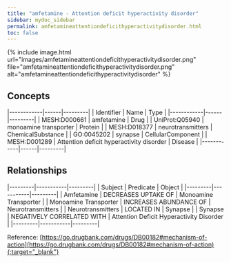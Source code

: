 ```yaml
---
title: "amfetamine - Attention deficit hyperactivity disorder"
sidebar: mydoc_sidebar
permalink: amfetamineattentiondeficithyperactivitydisorder.html
toc: false 
---
```


{% include image.html url="images/amfetamineattentiondeficithyperactivitydisorder.png" file="amfetamineattentiondeficithyperactivitydisorder.png" alt="amfetamineattentiondeficithyperactivitydisorder" %}

## Concepts

|------------|------|---------|
| Identifier | Name | Type    |
|------------|------|---------|
| MESH:D000661 | amfetamine | Drug |
| UniProt:Q05940 | monoamine transporter | Protein |
| MESH:D018377 | neurotransmitters | ChemicalSubstance |
| GO:0045202 | synapse | CellularComponent |
| MESH:D001289 | Attention deficit hyperactivity disorder | Disease |
|------------|------|---------|

## Relationships

|---------|-----------|---------|
| Subject | Predicate | Object  |
|---------|-----------|---------|
| Amfetamine | DECREASES UPTAKE OF | Monoamine Transporter |
| Monoamine Transporter | INCREASES ABUNDANCE OF | Neurotransmitters |
| Neurotransmitters | LOCATED IN | Synapse |
| Synapse | NEGATIVELY CORRELATED WITH | Attention Deficit Hyperactivity Disorder |
|---------|-----------|---------|

Reference: [https://go.drugbank.com/drugs/DB00182#mechanism-of-action](https://go.drugbank.com/drugs/DB00182#mechanism-of-action){:target="_blank"}